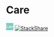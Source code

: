 # Care

![](./resources/care01-thb.jpg) [![StackShare](http://img.shields.io/badge/tech-stack-0690fa.svg?style=flat)](https://stackshare.io/carehealth/care)

